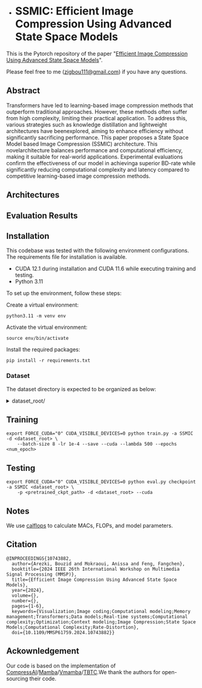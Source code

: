 * # SSMIC: Efficient Image Compression Using Advanced State Space Models
This is the Pytorch repository of the paper "[Efficient Image Compression Using Advanced State Space Models](https://arxiv.org/pdf/2409.02743)".

Please feel free to me (zigbou111@gmail.com) if you have any questions.

## Abstract
Transformers have led to learning-based image compression methods that outperform traditional approaches. However, these methods often suffer from high complexity, 
limiting their practical application. To address this, various strategies such as knowledge distillation and lightweight architectures have beenexplored, aiming to 
enhance efficiency without significantly sacrificing performance. This paper proposes a State Space Model based Image Compression (SSMIC) architecture. 
This novelarchitecture balances performance and computational efficiency, making it suitable for real-world applications. Experimental evaluations confirm the 
effectiveness of our model in achievinga superior BD-rate while significantly reducing computational complexity and latency compared to competitive learning-based
image compression methods.

## Architectures

## Evaluation Results

## Installation

This codebase was tested with the following environment configurations. The requirements file for installation is available.

- CUDA 12.1 during installation and CUDA 11.6 while executing training and testing.
- Python 3.11

To set up the environment, follow these steps:

Create a virtual environment:
```
python3.11 -m venv env
```
Activate the virtual environment:
```
source env/bin/activate
```
Install the required packages:
```
pip install -r requirements.txt
```

### Dataset

The dataset directory is expected to be organized as below:

<details><summary>dataset_root/</summary>
<ul>
    <li>train/</li>
    <ul>
    	<li>train_1.jpg</li>
    	<li>train_2.jpg</li>
    	<li>...</li>
    </ul>
    <li>test/</li>
    <ul>
    	<li>test_1.jpg</li>
    	<li>test_2.jpg</li>
    	<li>...</li>
    </ul>
</ul>
</details>

## Training
```
export FORCE_CUDA="0" CUDA_VISIBLE_DEVICES=0 python train.py -a SSMIC -d <dataset_root> \
    --batch-size 8 -lr 1e-4 --save --cuda --lambda 500 --epochs <num_epoch> 
```

## Testing
``` 
export FORCE_CUDA="0" CUDA_VISIBLE_DEVICES=0 python eval.py checkpoint  -a SSMIC <dataset_root> \
    -p <pretrained_ckpt_path> -d <dataset_root> --cuda 

```

## Notes
We use [calflops](https://github.com/MrYxJ/calculate-flops.pytorch) to calculate MACs, FLOPs, and model parameters.

## Citation
```
@INPROCEEDINGS{10743882,
  author={Arezki, Bouzid and Mokraoui, Anissa and Feng, Fangchen},
  booktitle={2024 IEEE 26th International Workshop on Multimedia Signal Processing (MMSP)}, 
  title={Efficient Image Compression Using Advanced State Space Models}, 
  year={2024},
  volume={},
  number={},
  pages={1-6},
  keywords={Visualization;Image coding;Computational modeling;Memory management;Transformers;Data models;Real-time systems;Computational complexity;Optimization;Context modeling;Image Compression;State Space Models;Computational Complexity;Rate-Distortion},
  doi={10.1109/MMSP61759.2024.10743882}}

```

## Ackownledgement
Our code is based on the implementation of [CompressAI](https://github.com/InterDigitalInc/CompressAI)/[Mamba](https://github.com/state-spaces/mamba)/[Vmamba](https://github.com/MzeroMiko/VMamba)/[TBTC](https://github.com/ali-zafari/TBTC).We thank the authors for open-sourcing their code.
